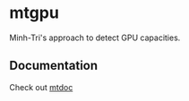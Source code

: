 # mtgpu
Minh-Tri's approach to detect GPU capacities.

## Documentation

Check out [mtdoc](https://mtdoc.readthedocs.io/)
